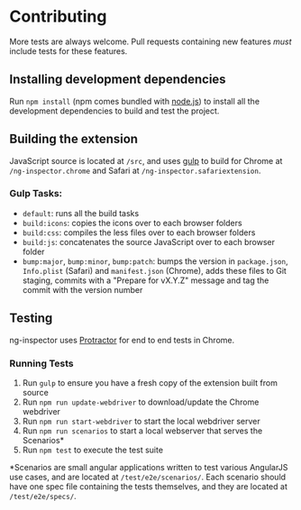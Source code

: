 # Contributing

More tests are always welcome. Pull requests containing new features _must_ include tests for these features.

## Installing development dependencies

Run `npm install` (npm comes bundled with [node.js](http://nodejs.org)) to install all the development dependencies to build and test the project.

## Building the extension

JavaScript source is located at `/src`, and uses [gulp](http://gulpjs.com) to build for Chrome at `/ng-inspector.chrome` and Safari at `/ng-inspector.safariextension`.

### Gulp Tasks:

- `default`: runs all the build tasks
- `build:icons`: copies the icons over to each browser folders
- `build:css`: compiles the less files over to each browser folders
- `build:js`: concatenates the source JavaScript over to each browser folder
- `bump:major`, `bump:minor`, `bump:patch`: bumps the version in `package.json`, `Info.plist` (Safari) and `manifest.json` (Chrome), adds these files to Git staging, commits with a "Prepare for vX.Y.Z" message and tag the commit with the version number

## Testing

ng-inspector uses [Protractor](https://github.com/angular/protractor) for end to end tests in Chrome. 

### Running Tests

1. Run `gulp` to ensure you have a fresh copy of the extension built from source
2. Run `npm run update-webdriver` to download/update the Chrome webdriver
3. Run `npm run start-webdriver` to start the local webdriver server
4. Run `npm run scenarios` to start a local webserver that serves the Scenarios*
5. Run `npm test` to execute the test suite


*Scenarios are small angular applications written to test various AngularJS use cases, and are located at `/test/e2e/scenarios/`. Each scenario should have one spec file containing the tests themselves, and they are located at `/test/e2e/specs/`.